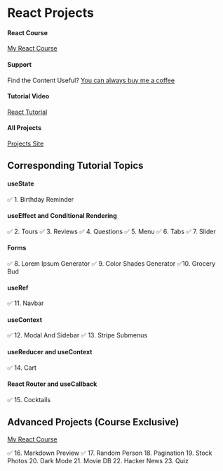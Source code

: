 # React Projects

#### React Course

[My React Course](https://www.udemy.com/course/react-tutorial-and-projects-course/?referralCode=FEE6A921AF07E2563CEF)

#### Support

Find the Content Useful? [You can always buy me a coffee](https://www.buymeacoffee.com/johnsmilga)

#### Tutorial Video

[React Tutorial](https://youtu.be/iZhV0bILFb0)

#### All Projects

[Projects Site](https://react-projects.netlify.app/)

## Corresponding Tutorial Topics

#### useState

✅ 1. Birthday Reminder

#### useEffect and Conditional Rendering

✅ 2. Tours
✅ 3. Reviews
✅ 4. Questions
✅ 5. Menu
✅ 6. Tabs
✅ 7. Slider

#### Forms

✅ 8. Lorem Ipsum Generator
✅ 9. Color Shades Generator
✅10. Grocery Bud

#### useRef

✅ 11. Navbar

#### useContext

✅ 12. Modal And Sidebar
✅ 13. Stripe Submenus

#### useReducer and useContext

✅ 14. Cart

#### React Router and useCallback

✅ 15. Cocktails

 ## Advanced Projects (Course Exclusive)

[My React Course](https://www.udemy.com/course/react-tutorial-and-projects-course/?referralCode=FEE6A921AF07E2563CEF)

✅ 16. Markdown Preview
✅ 17. Random Person
18. Pagination
19. Stock Photos
20. Dark Mode
21. Movie DB
22. Hacker News
23. Quiz
